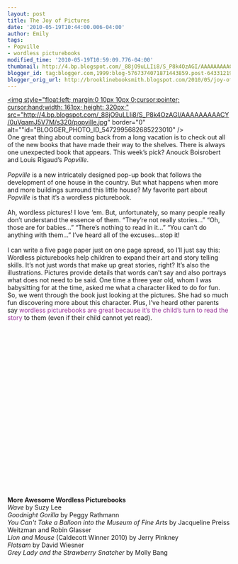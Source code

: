 ```yaml
---
layout: post
title: The Joy of Pictures
date: '2010-05-19T10:44:00.006-04:00'
author: Emily
tags:
- Popville
- wordless picturebooks
modified_time: '2010-05-19T10:59:09.776-04:00'
thumbnail: http://4.bp.blogspot.com/_88jO9uLLIi8/S_P8k4OzAGI/AAAAAAAAACY/0uVqamJ5V7M/s72-c/popville.jpg
blogger_id: tag:blogger.com,1999:blog-5767374071871443859.post-6433121922876076764
blogger_orig_url: http://brooklinebooksmith.blogspot.com/2010/05/joy-of-pictures.html
---
```


<a onblur="try {parent.deselectBloggerImageGracefully();} catch(e) {}" href="http://4.bp.blogspot.com/_88jO9uLLIi8/S_P8k4OzAGI/AAAAAAAAACY/0uVqamJ5V7M/s1600/popville.jpg"><img style="float:left; margin:0 10px 10px 0;cursor:pointer; cursor:hand;width: 161px; height: 320px;" src="http://4.bp.blogspot.com/_88jO9uLLIi8/S_P8k4OzAGI/AAAAAAAAACY/0uVqamJ5V7M/s320/popville.jpg" border="0" alt=""id="BLOGGER_PHOTO_ID_5472995682685223010" /></a><br />One great thing about coming back from a long vacation is to check out all of the new books that have made their way to the shelves.  There is always one unexpected book that appears.  This week’s pick? Anouck Boisrobert and Louis Rigaud’s <span style="font-style: italic;">Popville</span>.<br /><br /><span style="font-style: italic;">Popville</span> is a new intricately designed pop-up book that follows the development of one house in the country.  But what happens when more and more buildings surround this little house?  My favorite part about <span style="font-style: italic;">Popville</span> is that it’s a wordless picturebook. <br /><br />Ah, wordless pictures!  I love ‘em.  But, unfortunately, so many people really don’t understand the essence of them.  “They’re not really stories…”  “Oh, those are for babies…”  “There’s nothing to read in it…”  “You can’t do anything with them…”  I’ve heard all of the excuses…stop it! <br /><br />I can write a five page paper just on one page spread, so I’ll just say this:  Wordless picturebooks help children to expand their art and story telling skills.  It’s not just words that make up great stories, right?  It’s also the illustrations.  Pictures provide details that words can’t say and also portrays what does not need to be said.  One time a three year old, whom I was babysitting for at the time, asked me what a character liked to do for fun.  So, we went through the book just looking at the pictures.  She had so much fun discovering more about this character.  Plus, I’ve heard other parents say <span style="color: rgb(153, 51, 153);">wordless picturebooks are great because it’s the child’s turn to read the story</span> to them (even if their child cannot yet read).<br /><br /><object style="background-image: url(http://i4.ytimg.com/vi/Kd2U4mN10gQ/hqdefault.jpg);" height="344" width="425"><param name="movie" value="http://www.youtube.com/v/Kd2U4mN10gQ&amp;hl=en_US&amp;fs=1"><param name="allowFullScreen" value="true"><param name="allowscriptaccess" value="always"><embed src="http://www.youtube.com/v/Kd2U4mN10gQ&amp;hl=en_US&amp;fs=1" allowscriptaccess="never" allowfullscreen="true" wmode="transparent" type="application/x-shockwave-flash" height="344" width="425"></embed></object><br /><br /><br /><span><span style="font-weight: bold;">More Awesome Wordless Picturebooks</span></span><span style="font-style: italic;"><br />Wave</span> by Suzy Lee<br /><span style="font-style: italic;">Goodnight Gorilla</span> by Peggy Rathmann<br /><span style="font-style: italic;">You Can't Take a Balloon into the Museum of Fine Arts </span>by Jacqueline Preiss Weitzman and Robin Glasser<br /><span style="font-style: italic;">Lion and Mouse</span> (Caldecott Winner 2010) by Jerry Pinkney<br /><span style="font-style: italic;">Flotsam</span> by David Wiesner<br /><span style="font-style: italic;">Grey Lady and the Strawberry Snatcher </span>by Molly Bang